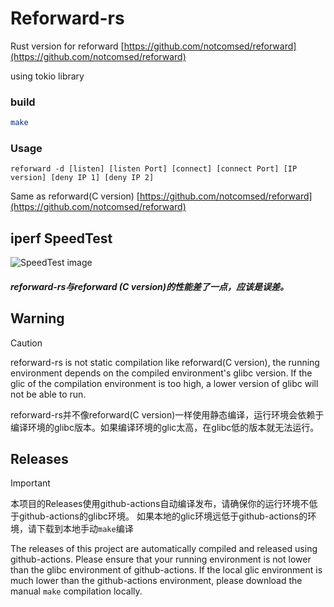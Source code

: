 # Reforward-rs
Rust version for reforward [https://github.com/notcomsed/reforward](https://github.com/notcomsed/reforward)

using tokio library

### build

```bash
make
```

### Usage
```
reforward -d [listen] [listen Port] [connect] [connect Port] [IP version] [deny IP 1] [deny IP 2]
```

Same as reforward(C version) [https://github.com/notcomsed/reforward](https://github.com/notcomsed/reforward)


## iperf SpeedTest

![SpeedTest image](https://github.com/notcomsed/reforward-rs/assets/91320192/4ccb5131-b46b-456f-8098-609a576a770c)


##### reforward-rs与reforward (C version)的性能差了一点，应该是误差。

## Warning
> [!CAUTION]
> reforward-rs is not static compilation like reforward(C version), the running environment depends on the compiled environment's glibc version.
> If the glic of the compilation environment is too high, a lower version of glibc will not be able to run.
>
> reforward-rs并不像reforward(C version)一样使用静态编译，运行环境会依赖于编译环境的glibc版本。如果编译环境的glic太高，在glibc低的版本就无法运行。


## Releases

> [!IMPORTANT]
> 本项目的Releases使用github-actions自动编译发布，请确保你的运行环境不低于github-actions的glibc环境。
> 如果本地的glic环境远低于github-actions的环境，请下载到本地手动`make`编译
>
> The releases of this project are automatically compiled and released using github-actions. Please ensure that your running environment is not lower than the glibc environment of github-actions.
> If the local glic environment is much lower than the github-actions environment, please download the manual `make` compilation locally.
